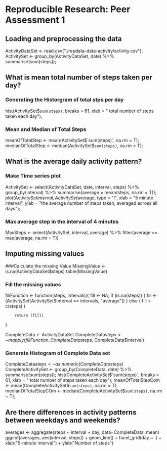 # Reproducible Research: Peer Assessment 1


## Loading and preprocessing the data

ActivityDataSet <- read.csv("./repdata-data-activity/activity.csv");
ActivitySet <- group_by(ActivityDataSet, date) %>% summarise(sum(steps));



## What is mean total number of steps taken per day?

### Generating the Historgram of total stps per day
hist(ActivitySet$`sum(steps)`, breaks = 61, xlab = " total number of steps taken each day");

### Mean and Median of Total Steps
meanOfTotalStep <- mean(ActivitySet$`sum(steps)`, na.rm = T);
medianOfTotalStep <- median(ActivitySet$`sum(steps)`, na.rm = T);

## What is the average daily activity pattern?

### Make Time series plot
ActivitySet <- select(ActivityDataSet, date, interval, steps) %>%
                 group_by(interval) %>%
                 summarise(average = mean(steps, na.rm = T));
plot(ActivitySet$interval, ActivitySet$average, type = "l", 
     xlab = "5 minute interval", ylab = "the average number of steps taken, averaged across all days");
### Max average step in the interval of 4 minutes
MaxSteps <- select(ActivitySet, interval, average) %>% filter(average == max(average, na.rm = T))


## Imputing missing values

###Calculate the missing Value
MissingValue <- is.na(ActivityDataSet$steps)
table(MissingValue)

### Fill the missing values
fillFunction <- function(steps, intervals){
        fill <- NA;
        if (is.na(steps)) {
             fill <- (ActivitySet[ActivitySet$interval == intervals, "average"])
        }
        else (
                fill <- c(steps)
        )
        
        return (fill)
}

CompleteData <- ActivityDataSet
CompleteData$steps <- mapply(fillFunction, CompleteData$steps, CompleteData$interval)

### Generate Histogram of Complete Data set
CompleteData$steps <- as.numeric(CompleteData$steps)
CompleteActivitySet <- group_by(CompleteData, date) %>% summarise(sum(steps));
hist(CompleteActivitySet$`sum(steps)`, breaks =  61, xlab = " total number of steps taken each day");
meanOfTotalStepCom <- mean(CompleteActivitySet$`sum(steps)`, na.rm = T);
medianOfTotalStepCOm <- median(CompleteActivitySet$`sum(steps)`, na.rm = T);

## Are there differences in activity patterns between weekdays and weekends?

averages <- aggregate(steps ~ interval + day, data=CompleteData, mean)
ggplot(averages, aes(interval, steps)) + geom_line() + facet_grid(day ~ .) +
        xlab("5-minute interval") + ylab("Number of steps")
